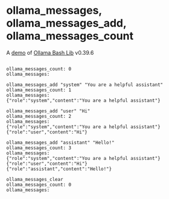 # ollama_messages, ollama_messages_add, ollama_messages_count

A [demo](../README.md#demos) of [Ollama Bash Lib](https://github.com/attogram/ollama-bash-lib) v0.39.6
```

ollama_messages_count: 0
ollama_messages:

ollama_messages_add "system" "You are a helpful assistant"
ollama_messages_count: 1
ollama_messages:
{"role":"system","content":"You are a helpful assistant"}

ollama_messages_add "user" "Hi"
ollama_messages_count: 2
ollama_messages:
{"role":"system","content":"You are a helpful assistant"}
{"role":"user","content":"Hi"}

ollama_messages_add "assistant" "Hello!"
ollama_messages_count: 3
ollama_messages:
{"role":"system","content":"You are a helpful assistant"}
{"role":"user","content":"Hi"}
{"role":"assistant","content":"Hello!"}

ollama_messages_clear
ollama_messages_count: 0
ollama_messages:
```
